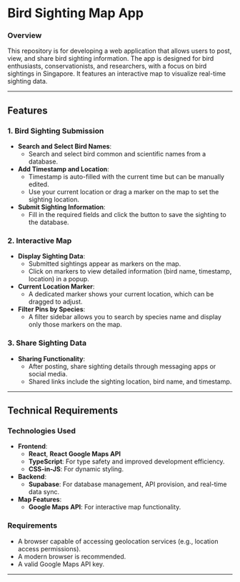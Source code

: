 # **Bird Sighting Map App**

### **Overview**
This repository is for developing a web application that allows users to post, view, and share bird sighting information. The app is designed for bird enthusiasts, conservationists, and researchers, with a focus on bird sightings in Singapore. It features an interactive map to visualize real-time sighting data.

---

## **Features**

### **1. Bird Sighting Submission**
- **Search and Select Bird Names**:
  - Search and select bird common and scientific names from a database.
- **Add Timestamp and Location**:
  - Timestamp is auto-filled with the current time but can be manually edited.
  - Use your current location or drag a marker on the map to set the sighting location.
- **Submit Sighting Information**:
  - Fill in the required fields and click the button to save the sighting to the database.

### **2. Interactive Map**
- **Display Sighting Data**:
  - Submitted sightings appear as markers on the map.
  - Click on markers to view detailed information (bird name, timestamp, location) in a popup.
- **Current Location Marker**:
  - A dedicated marker shows your current location, which can be dragged to adjust.
- **Filter Pins by Species**:
  - A filter sidebar allows you to search by species name and display only those markers on the map.

### **3. Share Sighting Data**
- **Sharing Functionality**:
  - After posting, share sighting details through messaging apps or social media.
  - Shared links include the sighting location, bird name, and timestamp.

---

## **Technical Requirements**

### **Technologies Used**
- **Frontend**:
  - **React**, **React Google Maps API**
  - **TypeScript**: For type safety and improved development efficiency.
  - **CSS-in-JS**: For dynamic styling.
- **Backend**:
  - **Supabase**: For database management, API provision, and real-time data sync.
- **Map Features**:
  - **Google Maps API**: For interactive map functionality.

### **Requirements**
- A browser capable of accessing geolocation services (e.g., location access permissions).
- A modern browser is recommended.
- A valid Google Maps API key.

---
